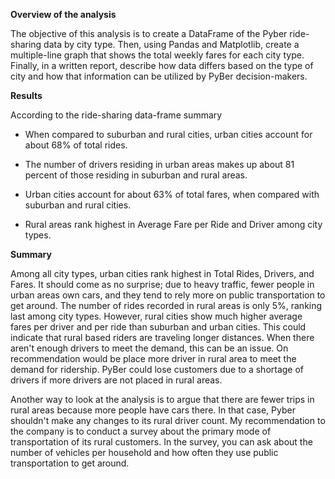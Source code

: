 **Overview of the analysis**

The objective of this analysis is to create a DataFrame of the Pyber ride-sharing data by city type. Then, using Pandas and Matplotlib, create a multiple-line graph that shows the total weekly fares for each city type. Finally, in a written report,  describe how data differs based on the type of city and how that information can be utilized by PyBer decision-makers.



**Results**

According to the ride-sharing data-frame summary

* When compared to suburban and rural cities, urban cities account for about 68% of total rides.

* The number of drivers residing in urban areas makes up about 81 percent of those residing in suburban and rural areas.

* Urban cities account for about 63% of total fares, when compared with suburban and rural cities. 

* Rural areas rank highest in Average Fare per Ride and Driver among city types.



**Summary** 

Among all city types, urban cities rank highest in Total Rides, Drivers, and Fares. It should come as no surprise; due to heavy traffic, fewer people in urban areas own cars, and they tend to rely more on public transportation to get around. The number of rides recorded in rural areas is only 5%, ranking last among city types. However, rural cities show much higher average fares per driver and per ride than suburban and urban cities. This could indicate that rural based riders are traveling longer distances. When there aren't enough drivers to meet the demand, this can be an issue. On recommendation would be place more driver in rural area to meet the demand for ridership. PyBer could lose customers due to a shortage of drivers if more drivers are not placed in rural areas.

Another way to look at the analysis is to argue that there are fewer trips in rural areas because more people have cars there. In that case, Pyber shouldn't make any changes to its rural driver count. My recommendation to the company is to conduct a survey about the primary mode of transportation of its rural customers. In the survey, you can ask about the number of vehicles per household and how often they use public transportation to get around.   
